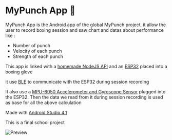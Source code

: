 # MyPunch App 🥊

MyPunch App is the Android app of the global MyPunch project, it allow the user to record boxing session and saw chart and datas about performance like :

- Number of punch
- Velocity of each punch
- Strength of each punch

This app is linked with a [homemade NodeJS API](https://github.com/Amealky/MyPunch-API) and an [ESP32](https://fr.wikipedia.org/wiki/ESP32#:~:text=ESP32%20est%20une%20s%C3%A9rie%20de,mode%20double%2C%20et%20un%20DSP.) placed into a boxing glove

it use [BLE](https://fr.wikipedia.org/wiki/Bluetooth_%C3%A0_basse_consommation) to communicate with the ESP32 during session recording

It also use a [MPU-6050 Accelerometer and Gyroscope Sensor](https://www.conrad.fr/fr/p/joy-it-mpu6050-capteur-d-acceleration-1-pc-s-convient-pour-kits-de-developpement-bbc-micro-bit-arduino-raspberry-p-2136256.html?utm_source=google&utm_medium=surfaces&utm_campaign=shopping-feed&utm_content=free-google-shopping-clicks&utm_term=2136256&gad_source=1&gclid=EAIaIQobChMIvJ2e1ovyhQMVNYVoCR3koQG3EAQYASABEgLj8_D_BwE) plugged into the ESP32. Then the data we read from it during session recording is used as base for all the above calculation

Made with [Android Studio 4.1](https://developer.android.com/studio/archive?hl=en)

This is a final school project

![Preview](https://i.ibb.co/jTbSybv/Capture-d-e-cran-2024-01-23-a-23-01-50.png)
